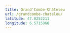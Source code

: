 ```yaml
---
title: Grand'Combe-Châteleu
url: /grandcombe-chateleu/
latitude: 47.0252211
longitude: 6.5715868
---
```

